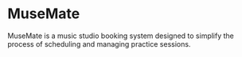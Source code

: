 # MuseMate
MuseMate is a music studio booking system designed to simplify the process of scheduling and managing practice sessions.
